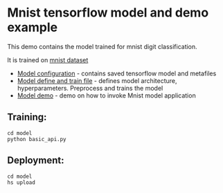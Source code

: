# Mnist tensorflow model and demo example

This demo contains the model trained for mnist digit classification.

It is trained on [mnist dataset](http://yann.lecun.com/exdb/mnist/)

- [Model configuration](model/) - contains saved tensorflow model and metafiles
- [Model define and train file](train_mnist.py) - defines model architecture, hyperparameters. Preprocess and trains the model
- [Model demo](demo/mnist_demo.ipynb) - demo on how to invoke Mnist model application


## Training:

```commandline
cd model
python basic_api.py
```

## Deployment:

```commandline
cd model
hs upload
```
